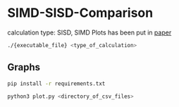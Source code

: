 # SIMD-SISD-Comparison
calculation type: SISD, SIMD
Plots has been put in [paper](SIMD_SISD_comparison.pdf)

````bash 
./{executable_file} <type_of_calculation>
````

## Graphs

````bash
pip install -r requirements.txt
````

````bash
python3 plot.py <directory_of_csv_files>
````


